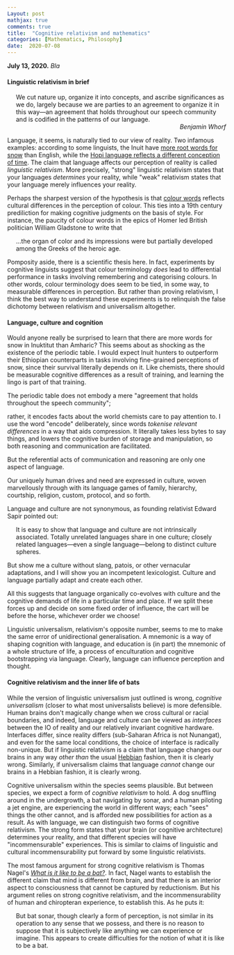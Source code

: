 ```yaml
---
Layout: post
mathjax: true
comments: true
title:  "Cognitive relativism and mathematics"
categories: [Mathematics, Philosophy]
date:  2020-07-08
---
```


**July 13, 2020.** *Bla*

#### Linguistic relativism in brief

<span style="padding-left: 20px; display:block">
We cut nature up, organize it into
concepts, and ascribe significances as we do, largely because we are
parties to an agreement to organize it in this way—an agreement that
holds throughout our speech community and is codified in the patterns
of our language.
</span>

<!-- We dissect nature along lines laid down by our native language. The
categories and types that we isolate from the world of phenomena we do
not find there because they stare every observer in the face; on the
contrary, the world is presented in a kaleidoscope flux of impressions
which has to be organized by our minds—and this means largely by the
linguistic systems of our minds. -->

<div style="text-align: right"><i>Benjamin Whorf</i> </div>

Language, it seems, is naturally tied to our view of reality.
Two infamous examples: according to some linguists, the Inuit have
[more root words for snow](https://en.wikipedia.org/wiki/Eskimo_words_for_snow)
than English, while the
[Hopi language reflects a different conception of time](https://en.wikipedia.org/wiki/Hopi_time_controversy).
The claim that language affects our perception of reality is called
*linguistic relativism*. More precisely, "strong" linguistic
relativism states that your languages *determines* your reality, while
"weak" relativism states that your language merely influences your reality.

Perhaps the sharpest version of the hypothesis is that
[colour words](https://en.wikipedia.org/wiki/Linguistic_relativity_and_the_color_naming_debate)
reflects cultural differences in the perception of colour.
This ties into a 19th century prediliction for making cognitive
judgments on the basis of style.
For instance, the paucity of colour words in the epics of Homer led
British politician William Gladstone to write that

<span style="padding-left: 20px; display:block">
...the organ of color and its impressions were but partially
developed among the Greeks of the heroic age.
</span>

Pomposity aside, there is a scientific thesis
here.
In fact, experiments by cognitive linguists suggest that colour
terminology *does* lead to differential performance in tasks involving
remembering and categorising colours.
In other words, colour terminology does seem to be tied, in some way, to
measurable differences in perception.
But rather than proving relativism, I think the best way to understand
these experiments is to relinquish the false dichotomy between
relativism and universalism altogether.

#### Language, culture and cognition

<!-- The controversy seems amusingly overblown. -->
Would anyone really be surprised to learn that there are more words
for snow in Inuktitut than Amharic?
This seems about as shocking as the existence of the periodic table.
I would expect Inuit hunters to outperform their Ethiopian
counterparts in tasks involving fine-grained perceptions of snow,
since their survival literally depends on it.
Like chemists, there should be measurable cognitive differences as a
result of training, and learning the lingo is part of that training.
<!-- since, like a chemist, they are trained to do so.
Put differently, survival *depends* on measurable cognitive
differences that are plausibly reflected in the language. -->
<!-- There is every reason to suppose there are measurable cognitive
differences; survival depends on it. -->

The periodic table does not embody a mere
"agreement that holds throughout the speech community";
<!-- Certainly it is an agreement, but it not an arbitrary one.-->
rather, it encodes facts about the world chemists care to pay attention to.
I use the word "encode" deliberately, since words *tokenise relevant
differences* in a way that aids compression.
It literally takes less bytes to say things, and lowers the cognitive
burden of storage and manipulation, so both reasoning and
communication are facilitated.

But the referential acts of communication and reasoning are only one
aspect of language.
<!-- Our brain, with its phylogenetic onion skin of drives of abilities, is
 fantastically elaborated in human culture. -->
Our uniquely human drives and need are expressed in culture, woven
marvellously through with its language games of family, hierarchy,
courtship, religion, custom, protocol, and so forth.
<!-- It will also presumably have cultural relevance, with words playing an
important role in the system of concepts, hierarchies, relationships and language
games that human culture is built on.
Tokenises relevant differences is facilitates reasoning and -->
<!-- communication. -->
Language and culture are not synonymous, as founding relativist
Edward Sapir pointed out:

<span style="padding-left: 20px; display:block">
It is easy to show that language and culture are not intrinsically
associated. Totally unrelated languages share in one culture; closely
related languages—even a single language—belong to distinct culture
spheres.
</span>

But show me a culture without slang, patois, or other vernacular
adaptations, and I will show you an incompetent lexicologist.
Culture and language partially adapt and create each other.

All this suggests that language organically co-evolves with culture
and the cognitive demands of life in a particular time and place.
If we split these forces up and decide on some fixed order of
influence, the cart will be before the horse, whichever order we choose!
<!--Linguistic relativism is wrong, not because language does not affect
thought, but rather, because they organically co-evolve.-->
Linguistic universalism, relativism's opposite number, seems to me to
make the same error of unidirectional generalisation.
A mnemonic is a way of shaping cognition with language, and education
is (in part) the mnemonic of a whole structure of life, a process of
enculturation and cognitive bootstrapping via language.
Clearly, language can influence perception and thought.
<!--(Of course, teaching has a strongly social aspect as well, but the -->
<!--point is that the influence is sometimes relatively unilateral, -->
<!--pace universalism.)-->

#### Cognitive relativism and the inner life of bats

While the version of linguistic universalism just outlined is wrong,
*cognitive universalism* (closer to what most universalists believe)
is more defensible.
Human brains don't magically change when we cross cultural or racial
boundaries, and indeed, language and culture can be viewed as *interfaces*
between the IO of reality and our relatively invariant cognitive hardware.
Interfaces differ, since reality differs (sub-Saharan Africa is not
Nunangat), and even for the same local conditions, the choice of interface is radically non-unique.
But if linguistic relativism is a claim that language changes our
brains in any way *other than* the usual
[Hebbian](https://en.wikipedia.org/wiki/Hebbian_theory) fashion, then
it is clearly wrong.
Similarly, if universalism claims that language *cannot* change our
brains in a Hebbian fashion, it is clearly wrong.

Cognitive universalism within the species seems plausible.
But between species, we expect a form of *cognitive relativism* to
hold.
A dog snuffling around in the undergrowth, a bat navigating by
sonar, and a human piloting a jet engine, are experiencing the world
in different ways; each "sees" things the other cannot, and is
afforded new possibilities for action as a result.
As with language, we can distinguish two forms of
cognitive relativism.
The strong form states that your brain (or cognitive architecture)
determines your reality, and that different species will have
"incommensurable" experiences.
This is similar to claims of linguistic and cultural
incommensurability put forward by some linguistic relativists.

The most famous argument for strong cognitive relativism is
Thomas Nagel's
[*What is it like to be a bat?*](http://www.philosopher.eu/others-writings/nagel-what-is-it-like-to-be-a-bat/).
In fact, Nagel wants to establish the different claim that mind is
different from brain, and that there is an interior aspect to
consciousness that cannot be captured by reductionism. But his
argument relies on strong cognitive relativism, and the
incommensurability of human and chiropteran experience, to establish
this.
As he puts it:

<span style="padding-left: 20px; display:block">
But bat sonar, though clearly a form of perception, is not similar in
its operation to any sense that we possess, and there is no reason to
suppose that it is subjectively like anything we can experience or
imagine. This appears to create difficulties for the notion of what it
is like to be a bat.
</span>
